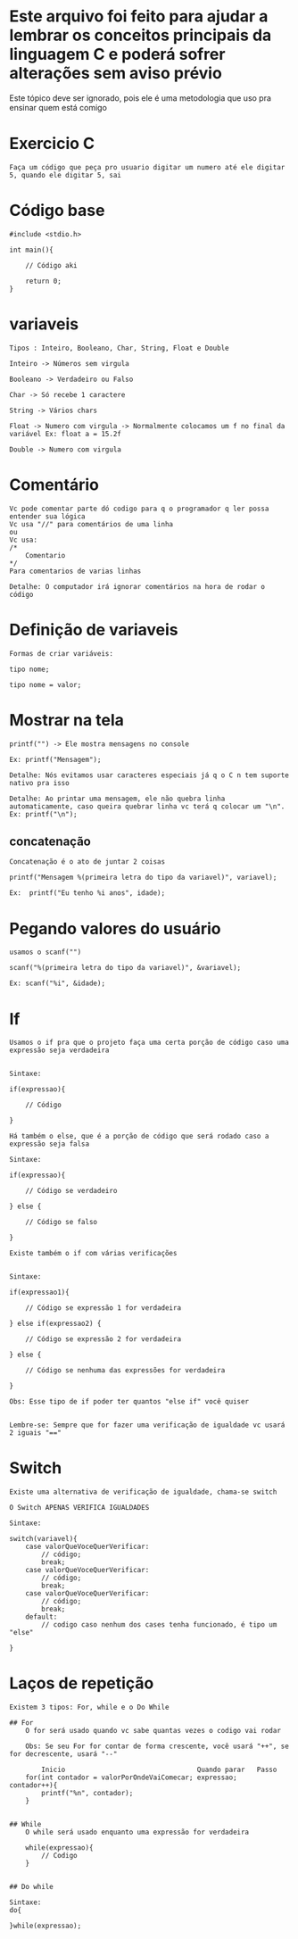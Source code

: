 
# Este arquivo foi feito para ajudar a lembrar os conceitos principais da linguagem C e poderá sofrer alterações sem aviso prévio


Este tópico deve ser ignorado, pois ele é uma metodologia que uso pra ensinar quem está comigo
# Exercicio C

    Faça um código que peça pro usuario digitar um numero até ele digitar 5, quando ele digitar 5, sai

# Código base 

    #include <stdio.h>

    int main(){

        // Código aki

        return 0;
    }

# variaveis

    Tipos : Inteiro, Booleano, Char, String, Float e Double

    Inteiro -> Números sem virgula

    Booleano -> Verdadeiro ou Falso

    Char -> Só recebe 1 caractere
    
    String -> Vários chars

    Float -> Numero com virgula -> Normalmente colocamos um f no final da variável Ex: float a = 15.2f

    Double -> Numero com virgula

# Comentário

    Vc pode comentar parte dó codigo para q o programador q ler possa entender sua lógica
    Vc usa "//" para comentários de uma linha
    ou
    Vc usa:
    /* 
        Comentario
    */
    Para comentarios de varias linhas

    Detalhe: O computador irá ignorar comentários na hora de rodar o código

# Definição de variaveis

    Formas de criar variáveis:

    tipo nome;

    tipo nome = valor;

# Mostrar na tela

    printf("") -> Ele mostra mensagens no console

    Ex: printf("Mensagem");

    Detalhe: Nós evitamos usar caracteres especiais já q o C n tem suporte nativo pra isso

    Detalhe: Ao printar uma mensagem, ele não quebra linha automaticamente, caso queira quebrar linha vc terá q colocar um "\n". Ex: printf("\n");

## concatenação

    Concatenação é o ato de juntar 2 coisas

    printf("Mensagem %(primeira letra do tipo da variavel)", variavel);

    Ex:  printf("Eu tenho %i anos", idade);

# Pegando valores do usuário

    usamos o scanf("")

    scanf("%(primeira letra do tipo da variavel)", &variavel);

    Ex: scanf("%i", &idade);



# If

    Usamos o if pra que o projeto faça uma certa porção de código caso uma expressão seja verdadeira


    Sintaxe: 

    if(expressao){

        // Código

    }

    Há também o else, que é a porção de código que será rodado caso a expressão seja falsa

    Sintaxe:

    if(expressao){

        // Código se verdadeiro

    } else {

        // Código se falso

    }

    Existe também o if com várias verificações
    

    Sintaxe:

    if(expressao1){

        // Código se expressão 1 for verdadeira

    } else if(expressao2) {

        // Código se expressão 2 for verdadeira

    } else {
          
        // Código se nenhuma das expressões for verdadeira

    } 

    Obs: Esse tipo de if poder ter quantos "else if" você quiser


    Lembre-se: Sempre que for fazer uma verificação de igualdade vc usará 2 iguais "=="

# Switch

    Existe uma alternativa de verificação de igualdade, chama-se switch

    O Switch APENAS VERIFICA IGUALDADES

    Sintaxe:

    switch(variavel){
        case valorQueVoceQuerVerificar:
            // código;
            break;
        case valorQueVoceQuerVerificar:
            // código;
            break;
        case valorQueVoceQuerVerificar:
            // código;
            break;
        default:
            // codigo caso nenhum dos cases tenha funcionado, é tipo um "else"
        
    }


# Laços de repetição
    Existem 3 tipos: For, while e o Do While

    ## For
        O for será usado quando vc sabe quantas vezes o codigo vai rodar

        Obs: Se seu For for contar de forma crescente, você usará "++", se for decrescente, usará "--"

            Inicio                                 Quando parar   Passo
        for(int contador = valorPorOndeVaiComecar; expressao;     contador++){
            printf("%n", contador);
        }
    
    
    ## While
        O while será usado enquanto uma expressão for verdadeira

        while(expressao){
            // Codigo
        }


    ## Do while

    Sintaxe:
    do{

    }while(expressao);

